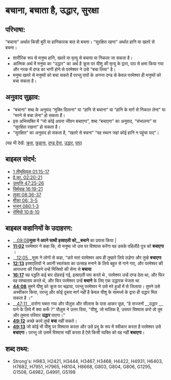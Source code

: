 # बचाना, बचाता है, उद्धार, सुरक्षा #

## परिभाषा: ##

“बचाना” अर्थात किसी बुरी या हानिकारक बात से बचना। “सुरक्षित रहना” अर्थात हानि या खतरे से बचना।

* शारीरिक रूप से मनुष्य हानि, खतरे या मृत्यु से बचाया या निकला जा सकता है।
* आत्मिक अर्थ में मनुष्य का "उद्धार" का अर्थ है क्रूस पर यीशु की मृत्यु के द्वारा, पाप से क्षमा किया गया और नरक में दण्ड का भागी होने से परमेश्वर ने उसे "बचा लिया" है।
* मनुष्य खतरे से मनुष्यों को बचा सकते हैं परन्तु पापों के अनन्त दण्ड से केवल परमेश्वर ही मनुष्यों को बचा सकता है।

## अनुवाद सुझाव: ##

* “बचाना” शब्द के अनुवाद “मुक्ति दिलाना” या “हानि से बचाना” या “हानि के मार्ग से निकाल लेना” या “मरने से बचा लेना” हो सकता हैं।
* इस अभिव्यक्ति में “जो कोई अपना जीवन बचाएगा”, शब्द “बचाएगा” का अनुवाद, “संभालना” या “सुरक्षित रखना” हो सकता है।
* “सुरक्षित” का अनुवाद हो सकता है, “खतरे से बचना” “वह स्थान जहां कोई हानि न पहुंचा पाए”।

(यह भी देखें: [क्रूस](../kt/cross.md), [छुड़ाना](../other/deliverer.md), [दण्ड देना](../other/punish.md), [उद्धार](../kt/salvation.md), [पाप](../kt/sin.md))

## बाइबल संदर्भ: ##

* [1 तीमुथियुस 01:15-17](rc://hi/tn/help/1ti/01/15)
* [प्रे.का. 02:20-21](rc://hi/tn/help/act/02/20)
* [उत्पत्ति 47:25-26](rc://hi/tn/help/gen/47/25)
* [यिर्मयाह 16:19-21](rc://hi/tn/help/jer/16/19)
* [लूका 08:36-37](rc://hi/tn/help/luk/08/36)
* [मीका 06: 3-5](rc://hi/tn/help/mic/06/03)
* [भजन 080:1-3](rc://hi/tn/help/psa/080/001)
* [रोमियो 10:8-10](rc://hi/tn/help/rom/10/08)

## बाइबल कहानियों के उदाहरण: ##

* __[09:08](rc://hi/tn/help/obs/09/08)__मूसा ने अपने साथी इस्राएली को__बचाने__ का प्रयास किया |
* __[11:02](rc://hi/tn/help/obs/11/02)__ परमेश्वर ने कहा कि, वो मनुष्य जो उस पर विश्वास करेंगा वह उसके पहिलौठे पुत्र को __बचाएगा__ ।
* __[12:05](rc://hi/tn/help/obs/12/05)__मूसा ने लोगों से कहा, “डरो मत! परमेश्वर आप ही तुम्हारे लिये लड़ेगा और तुम्हे __बचाएगा__
* __[12:13](rc://hi/tn/help/obs/12/13)__  इस्राएलियों ने अपनी स्वतंत्रता का उत्साह मनाने के लिये बहुत से गाने गाए, और परमेश्वर की आराधना की जिसने उन्हें मिस्रियो की सेना से __बचाया__
* __[16:17](rc://hi/tn/help/obs/16/17)__ यह पद्धति कई बार दोहराई गई, इस्राएली पाप करते थे , परमेश्वर उन्हें दण्ड देता था, और फिर वह पश्चाताप करते थे, और फिर परमेश्वर उन्हें __बचाने__ के लिए एक उद्धारक भेजता था
* __[44:08](rc://hi/tn/help/obs/44/08)__ तुमने यीशु को क्रूस पर चढ़ाया, परन्तु परमेश्वर ने उसे मरे हुओं में से जिलाया। तुमने उसे अस्वीकार किया, परन्तु और कोई दूसरा मार्ग नहीं है केवल यीशु के सामर्थ्य के द्वारा ही उद्धार मिल सकता है ।”
* __[47:11](rc://hi/tn/help/obs/47/11)__दारोगा घबरा गया और पौलुस और सीलास के पास आकर पूछा, “हे सज्जनों  __उद्धार __ पाने के लिये मैं क्या करूँ ?” पौलुस ने उत्तर दिया, "यीशु, जो मालिक है, उसपर विश्वास करो तो तुम और तुमारा परिवार __उद्धार__ पाएगा।" 
* __[49:12](rc://hi/tn/help/obs/49/12)__ अच्छे कार्य तुम्हें __बचा__ नहीं सकते।
* __[49:13](rc://hi/tn/help/obs/49/13)__ जो कोई भी यीशु पर विश्वास करता और उसे प्रभु के रूप में स्वीकार करता है परमेश्वर उसे __बचाएगा__। परन्तु जो उसमें विश्वास नहीं करता है ऐसे किसी व्यक्ति को वह नहीं __बचाएगा__।


## शब्द तथ्य: ##

* Strong's: H983, H2421, H3444, H3467, H3468, H4422, H4931, H6403, H7682, H7951, H7965, H8104, H8668, G803, G804, G806, G1295, G1508, G4982, G4991, G5198
